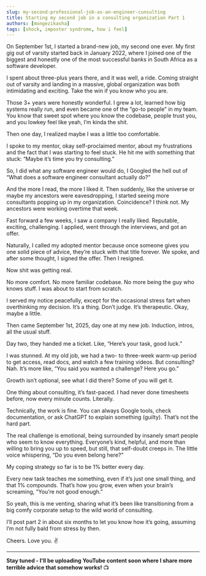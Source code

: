 ```yaml
---
slug: my-second-professional-job-as-an-engineer-cunsulting
title: Starting my second job in a consulting organization Part 1
authors: [mongezikasha]
tags: [shock, imposter syndrome, how i feel]
---
```

On September 1st, I started a brand-new job, my second one ever. My first gig out of varsity started back in January 2022, where I joined one of the biggest and honestly one of the most successful banks in South Africa as a software developer.

I spent about three-plus years there, and it was well, a ride. Coming straight out of varsity and landing in a massive, global organization was both intimidating and exciting. Take the win if you know who you are.

Those 3+ years were honestly wonderful. I grew a lot, learned how big systems really run, and even became one of the “go-to people” in my team. You know that sweet spot where you know the codebase, people trust you, and you lowkey feel like yeah, I’m kinda the shit.

Then one day, I realized maybe I was a little too comfortable.

I spoke to my mentor, okay self-proclaimed mentor, about my frustrations and the fact that I was starting to feel stuck. He hit me with something that stuck: “Maybe it’s time you try consulting.”

So, I did what any software engineer would do, I Googled the hell out of “What does a software engineer consultant actually do?”

And the more I read, the more I liked it. Then suddenly, like the universe or maybe my ancestors were eavesdropping, I started seeing more consultants popping up in my organization. Coincidence? I think not. My ancestors were working overtime that week.

Fast forward a few weeks, I saw a company I really liked. Reputable, exciting, challenging. I applied, went through the interviews, and got an offer.

Naturally, I called my adopted mentor because once someone gives you one solid piece of advice, they’re stuck with that title forever. We spoke, and after some thought, I signed the offer. Then I resigned.

Now shit was getting real.

No more comfort. No more familiar codebase. No more being the guy who knows stuff. I was about to start from scratch.

I served my notice peacefully, except for the occasional stress fart when overthinking my decision. It’s a thing. Don’t judge. It’s therapeutic. Okay, maybe a little.

Then came September 1st, 2025, day one at my new job. Induction, intros, all the usual stuff.

Day two, they handed me a ticket. Like, “Here’s your task, good luck.”

I was stunned. At my old job, we had a two- to three-week warm-up period to get access, read docs, and watch a few training videos. But consulting? Nah. It’s more like, “You said you wanted a challenge? Here you go.”

Growth isn’t optional, see what I did there? Some of you will get it.

One thing about consulting, it’s fast-paced. I had never done timesheets before, now every minute counts. Literally.

Technically, the work is fine. You can always Google tools, check documentation, or ask ChatGPT to explain something (guilty). That’s not the hard part.

The real challenge is emotional, being surrounded by insanely smart people who seem to know everything. Everyone’s kind, helpful, and more than willing to bring you up to speed, but still, that self-doubt creeps in. The little voice whispering, “Do you even belong here?”

My coping strategy so far is to be 1% better every day.

Every new task teaches me something, even if it’s just one small thing, and that 1% compounds. That’s how you grow, even when your brain’s screaming, “You’re not good enough.”

So yeah, this is me venting, sharing what it’s been like transitioning from a big comfy corporate setup to the wild world of consulting.

I’ll post part 2 in about six months to let you know how it’s going, assuming I’m not fully bald from stress by then.

Cheers. Love you. ✌️

---

**Stay tuned - I'll be uploading YouTube content soon where I share more terrible advice that somehow works!** 📺
